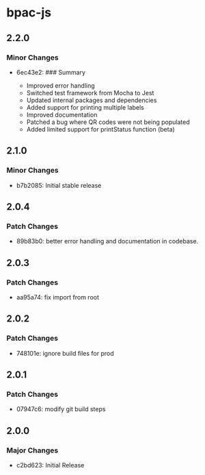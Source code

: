# bpac-js

## 2.2.0

### Minor Changes

- 6ec43e2: ### Summary

  - Improved error handling
  - Switched test framework from Mocha to Jest
  - Updated internal packages and dependencies
  - Added support for printing multiple labels
  - Improved documentation
  - Patched a bug where QR codes were not being populated
  - Added limited support for printStatus function (beta)

## 2.1.0

### Minor Changes

- b7b2085: Initial stable release

## 2.0.4

### Patch Changes

- 89b83b0: better error handling and documentation in codebase.

## 2.0.3

### Patch Changes

- aa95a74: fix import from root

## 2.0.2

### Patch Changes

- 748101e: ignore build files for prod

## 2.0.1

### Patch Changes

- 07947c6: modify git build steps

## 2.0.0

### Major Changes

- c2bd623: Initial Release
